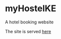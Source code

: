 # myHostelKE
A hotel booking website

The site is served [here](https://hostelke.pythonanywhere.com/)
